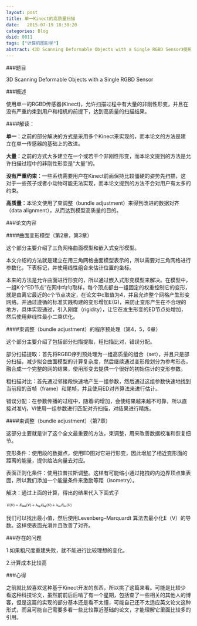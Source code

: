 ```yaml
---
layout: post
title: 单一Kinect的高质量扫描
date:   2015-07-19 18:30:20
categories: Blog
dsid: 0011
tags: ["计算机图形学"]
abstract: 《3D Scanning Deformable Objects with a Single RGBD Sensor》使用单一的RGBD传感器(Kinect)，允许扫描过程中有大量的非刚性形变，并且在没有严重约束到用户和相机的前提下，达到高质量的扫描结果。
---
```


###题目

3D Scanning Deformable Objects with a Single RGBD Sensor

###概述

使用单一的RGBD传感器(Kinect)，允许扫描过程中有大量的非刚性形变，并且在没有严重约束到用户和相机的前提下，达到高质量的扫描结果。

####解读：

**单一**：之前的部分解决的方式是采用多个Kinect来实现的，而本论文的方法是建立在单一传感器的基础上的改进。

**大量**：之前的方式大多建立在一个或若干个非刚性形变，而本论文提到的方法是允许扫描过程中的非刚性形变是“大量”的。

**没有严重约束**：一些系统需要用户在Kinect前面保持比较僵硬的姿势先扫描，这对于一些孩子或者小动物可能无法实现，而本论文提到的方法不会对用户有太多的约束。

**高质量**：本论文使用了束调整（bundle adjustment）来得到改进的数据对齐（data alignment），从而达到模型高质量的目的。

###论文内容

####曲面变形模型（第2章，第3章）

这个部分主要介绍了三角网格曲面模型和嵌入式变形模型。

本文介绍的方法就是建立在用三角网格曲面模型表示的，所以需要对三角网格进行参数化，下表标记，并使用线性组合来估计位置的坐标。

本来的方法是允许曲面进行形变的，所以通过嵌入式形变模型来解决。在模型中，一组K个“ED节点”在网中均匀取样，每个顶点都由一组固定的权重控制它的变形，就是由离它最近的c个节点决定，在论文中c取值为4，并且允许整个网格产生形变网络。并通过遵循的标准实践构建的变形增加E(G)，来防止变形产生在不合理的地方，具体实现通过，引入刚度（rigidity），让它在发生形变的ED节点处增加，然后使用非线性最小二乘优化。

####束调整（bundle adjustment）的程序预处理（第4，5，6章）

这个部分主要介绍了包括部分扫描提取，粗扫描比对，错误分配。

部分扫描提取：首先将RGBD序列预处理为一组高质量的组合（set），并且只是部分扫描，减少拟合曲面模型的计算复杂度，然后继续通过变形段划分为参考形态，融合成一个完整的网的结果，使用形变去提供一个很好的初始估计的变形参数。

粗扫描对比：首先通过邻接段快速地产生一组参数，然后通过这组参数快速地找到当前段的首帧（frame）和尾帧，并且使用ED对齐算法来进行估计。

错误分配：在参数传播的过程中，随着i的增加，会使结果越来越不可靠，所以直接对准Vj，Vi使用一组参数进行匹配对齐扫描，对结果进行精炼。

####束调整（bundle adjustment）（第7章）

这部分主要就是讲了这个全文最重要的方法，束调整，用来改善数据校准和恢复细节。

变形条件：使用段的数据点，使用ED图对它进行形变，因此增加了相近变形面的距离的能量，提供给法向量去对应。

表面正则化条件：使用拉普拉斯调整。这样有可能缩小通过拖拽的内边界顶点集表面，所以我们添加一个能量条件来激励等距（isometry）。

解决：通过上面的计算，得出的结果代入下面式子

![week1-1](/photo/week1/pic1.jpg)

我们可以找出最小值，然后使用Levenberg–Marquardt 算法去最小化E（V）的导数。这样使表面光滑并且改善了对齐。

###存在的问题

1.如果粗尺度重建失败，就不能进行比较理想的变化。

2.计算成本比较高

###心得

之前就比较喜欢这种基于Kinect开发的东西，所以挑了这篇来看。可能是比较少看这种科技论文，虽然前前后后啃了有一个星期，包括查了一些相关的其他人的博客，但是这篇的实现的部分基本还是看不太懂，可能自己还不太适应英文论文这种形式，而且可能自己需要多看一些比较靠近基础的论文，才能理解它里面比较多的引用。

